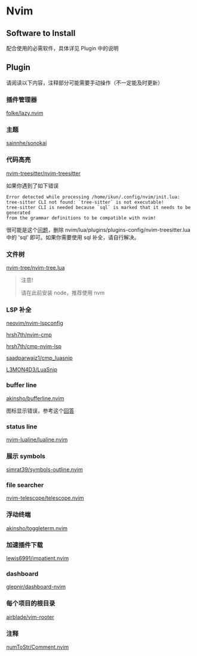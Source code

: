 # Nvim

## Software to Install

配合使用的必需软件，具体详见 Plugin 中的说明

## Plugin

请阅读以下内容，注释部分可能需要手动操作（不一定能及时更新）

### 插件管理器

[folke/lazy.nvim](https://github.com/folke/lazy.nvim)

### 主题

[sainnhe/sonokai](https://github.com/sainnhe/sonokai)

### 代码高亮

[nvim-treesitter/nvim-treesitter](https://github.com/nvim-treesitter/nvim-treesitter)

如果你遇到了如下错误

```
Error detected while processing /home/ikun/.config/nvim/init.lua:
tree-sitter CLI not found: `tree-sitter` is not executable!
tree-sitter CLI is needed because `sql` is marked that it needs to be generated
from the grammar definitions to be compatible with nvim!
```

很可能是这个[问题](https://github.com/nvim-treesitter/nvim-treesitter/issues/2064)，删除 nvim/lua/plugins/plugins-config/nvim-treesitter.lua 中的 'sql' 即可。如果你需要使用 sql 补全，请自行解决。

### 文件树

[nvim-tree/nvim-tree.lua](https://github.com/nvim-tree/nvim-tree.lua)

> 注意!
>
> 请在此前安装 node，推荐使用 nvm

### LSP 补全

[neovim/nvim-lspconfig](https://github.com/neovim/nvim-lspconfig)

[hrsh7th/nvim-cmp](https://github.com/hrsh7th/nvim-cmp)

[hrsh7th/cmp-nvim-lsp](https://github.com/hrsh7th/cmp-nvim-lsp)

[saadparwaiz1/cmp_luasnip](https://github.com/saadparwaiz1/cmp_luasnip)

[L3MON4D3/LuaSnip](https://github.com/L3MON4D3/LuaSnip)

### buffer line

[akinsho/bufferline.nvim](https://github.com/akinsho/bufferline.nvim)

图标显示错误，参考这个[回答](https://zhuanlan.zhihu.com/p/586443435)

### status line

[nvim-lualine/lualine.nvim](https://github.com/nvim-lualine/lualine.nvim)

### 展示 symbols

[simrat39/symbols-outline.nvim](https://github.com/simrat39/symbols-outline.nvim)

### file searcher

[nvim-telescope/telescope.nvim](https://github.com/nvim-telescope/telescope.nvim)

### 浮动终端

[akinsho/toggleterm.nvim](https://github.com/akinsho/toggleterm.nvim)

### 加速插件下载

[lewis6991/impatient.nvim](https://github.com/lewis6991/impatient.nvim)

### dashboard

[glepnir/dashboard-nvim](https://github.com/glepnir/dashboard-nvim)

### 每个项目的根目录

[airblade/vim-rooter](https://github.com/airblade/vim-rooter)

### 注释

[numToStr/Comment.nvim](https://github.com/numToStr/Comment.nvim)
